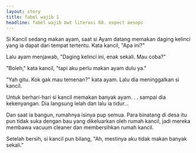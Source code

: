 ```yaml
---
layout: story
title: fabel wajib 1
headline: fabel wajib bwt literasi 68. expect aesops
---
```


Si Kancil sedang makan ayam, saat si Ayam datang memakan daging kelinci yang ia dapat dari tempat tertentu. Kata kancil, "Apa ini?"

Lalu ayam menjawab, "Daging kelinci ini, enak sekali. Mau coba?"

"Boleh," kata kancil, "tapi aku perlu makan ayam dulu ya."

"Yah gitu. Kok gak mau temenan?" kata ayam. Lalu dia meninggalkan si kancil.

Untuk berhari-hari si kancil memakan banyak ayam. . . sampai dia kekenyangan. Dia langsung lelah dan lalu ia tidur...

Dan saat ia bangun, rumahnya isinya pup semua. Para binatang di desa itu pun tidak suka dengan bau yang dikeluarkan oleh rumah kancil, jadi mereka membawa vacuum cleaner dan membersihkan rumah kancil.

Setelah bersih, si kancil pun bilang, "Ah, mestinya aku tidak makan banyak sekali."